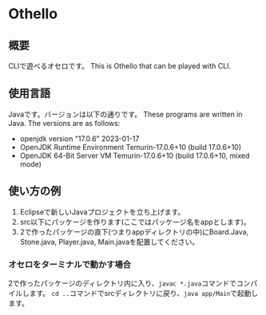 # Othello

## 概要
CLIで遊べるオセロです。
This is Othello that can be played with CLI.

## 使用言語
Javaです。バージョンは以下の通りです。
These programs are written in Java. The versions are as follows:

- openjdk version "17.0.6" 2023-01-17
- OpenJDK Runtime Environment Temurin-17.0.6+10 (build 17.0.6+10)
- OpenJDK 64-Bit Server VM Temurin-17.0.6+10 (build 17.0.6+10, mixed mode)

## 使い方の例
1. Eclipseで新しいJavaプロジェクトを立ち上げます。
2. src以下にパッケージを作ります(ここではパッケージ名をappとします)。
3. 2で作ったパッケージの直下(つまりappディレクトリの中)にBoard.Java, Stone.java, Player.java, Main.javaを配置してください。

### オセロをターミナルで動かす場合
2で作ったパッケージのディレクトリ内に入り、```javac *.java```コマンドでコンパイルします。
```cd ..```コマンドでsrcディレクトリに戻り、```java app/Main```で起動します。
